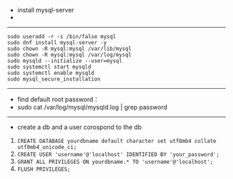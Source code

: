 

- install mysql-server
- 

----------
	sudo useradd -r -s /bin/false mysql
	sudo dnf install mysql-server -y
	sudo chown -R mysql:mysql /var/lib/mysql
	sudo chown -R mysql:mysql /var/log/mysql
	sudo mysqld --initialize --user=mysql
	sudo systemctl start mysqld
	sudo systemctl enable mysqld
	sudo mysql_secure_installation

----------


- find default root password：
- sudo cat /var/log/mysql/mysqld.log | grep password

----------


- create a db and a user corospond to the db
	
	

1. `CREATE DATABASE yourdbname default character set utf8mb4 collate utf8mb4_unicode_ci;`
2. `CREATE USER 'username'@'localhost' IDENTIFIED BY 'your_password';`
3. `GRANT ALL PRIVILEGES ON yourdbname.* TO 'username'@'localhost';`
4. `FLUSH PRIVILEGES;`